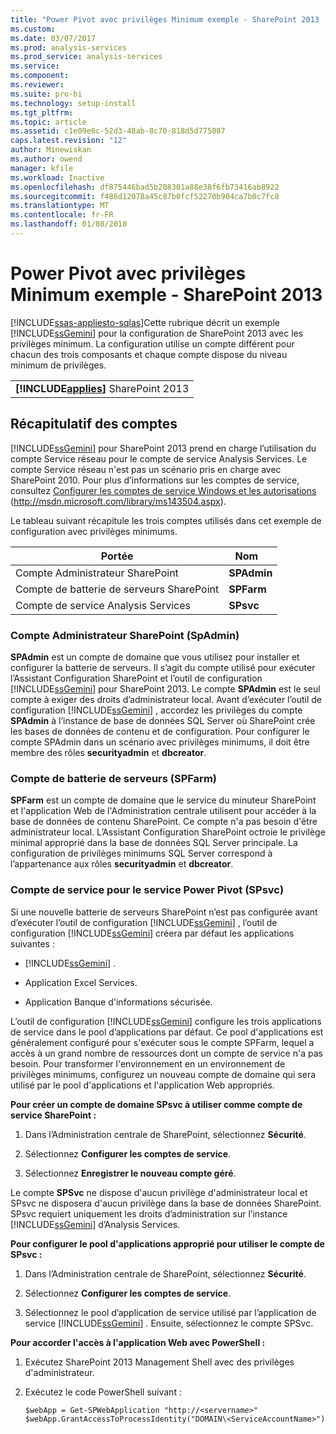 ```yaml
---
title: "Power Pivot avec privilèges Minimum exemple - SharePoint 2013 | Documents Microsoft"
ms.custom: 
ms.date: 03/07/2017
ms.prod: analysis-services
ms.prod_service: analysis-services
ms.service: 
ms.component: 
ms.reviewer: 
ms.suite: pro-bi
ms.technology: setup-install
ms.tgt_pltfrm: 
ms.topic: article
ms.assetid: c1e09e6c-52d3-48ab-8c70-818d5d775087
caps.latest.revision: "12"
author: Minewiskan
ms.author: owend
manager: kfile
ms.workload: Inactive
ms.openlocfilehash: df875446bad5b208301a88e38f6fb73416ab8922
ms.sourcegitcommit: f486d12078a45c87b0fcf52270b904ca7b0c7fc8
ms.translationtype: MT
ms.contentlocale: fr-FR
ms.lasthandoff: 01/08/2018
---
```

# <a name="power-pivot-minimum-privilege-example---sharepoint-2013"></a>Power Pivot avec privilèges Minimum exemple - SharePoint 2013
[!INCLUDE[ssas-appliesto-sqlas](../../../includes/ssas-appliesto-sqlas.md)]Cette rubrique décrit un exemple [!INCLUDE[ssGemini](../../../includes/ssgemini-md.md)] pour la configuration de SharePoint 2013 avec les privilèges minimum. La configuration utilise un compte différent pour chacun des trois composants et chaque compte dispose du niveau minimum de privilèges.  
  
||  
|-|  
|**[!INCLUDE[applies](../../../includes/applies-md.md)]**  SharePoint 2013|  
  
## <a name="summary-of-accounts"></a>Récapitulatif des comptes  
 [!INCLUDE[ssGemini](../../../includes/ssgemini-md.md)] pour SharePoint 2013 prend en charge l’utilisation du compte Service réseau pour le compte de service Analysis Services. Le compte Service réseau n'est pas un scénario pris en charge avec SharePoint 2010. Pour plus d’informations sur les comptes de service, consultez [Configurer les comptes de service Windows et les autorisations](http://msdn.microsoft.com/library/ms143504.aspx) (http://msdn.microsoft.com/library/ms143504.aspx).  
  
 Le tableau suivant récapitule les trois comptes utilisés dans cet exemple de configuration avec privilèges minimums.  
  
|Portée|Nom   |  
|-----------|----------|  
|Compte Administrateur SharePoint|**SPAdmin**|  
|Compte de batterie de serveurs SharePoint|**SPFarm**|  
|Compte de service Analysis Services|**SPsvc**|  
  
### <a name="the-sharepoint-administrator-account-spadmin"></a>Compte Administrateur SharePoint (SpAdmin)  
 **SPAdmin** est un compte de domaine que vous utilisez pour installer et configurer la batterie de serveurs. Il s’agit du compte utilisé pour exécuter l’Assistant Configuration SharePoint et l’outil de configuration [!INCLUDE[ssGemini](../../../includes/ssgemini-md.md)] pour SharePoint 2013. Le compte **SPAdmin** est le seul compte à exiger des droits d’administrateur local. Avant d’exécuter l’outil de configuration [!INCLUDE[ssGemini](../../../includes/ssgemini-md.md)] , accordez les privilèges du compte **SPAdmin** à l’instance de base de données SQL Server où SharePoint crée les bases de données de contenu et de configuration. Pour configurer le compte SPAdmin dans un scénario avec privilèges minimums, il doit être membre des rôles **securityadmin** et **dbcreator**.  
  
### <a name="the-farm-account-spfarm"></a>Compte de batterie de serveurs (SPFarm)  
 **SPFarm** est un compte de domaine que le service du minuteur SharePoint et l'application Web de l'Administration centrale utilisent pour accéder à la base de données de contenu SharePoint. Ce compte n'a pas besoin d'être administrateur local. L’Assistant Configuration SharePoint octroie le privilège minimal approprié dans la base de données SQL Server principale. La configuration de privilèges minimums SQL Server correspond à l’appartenance aux rôles **securityadmin** et **dbcreator**.  
  
### <a name="the-service-account-for-power-pivot-service-spsvc"></a>Compte de service pour le service Power Pivot (SPsvc)  
 Si une nouvelle batterie de serveurs SharePoint n’est pas configurée avant d’exécuter l’outil de configuration [!INCLUDE[ssGemini](../../../includes/ssgemini-md.md)] , l’outil de configuration [!INCLUDE[ssGemini](../../../includes/ssgemini-md.md)] créera par défaut les applications suivantes :  
  
-   [!INCLUDE[ssGemini](../../../includes/ssgemini-md.md)] .  
  
-   Application Excel Services.  
  
-   Application Banque d'informations sécurisée.  
  
 L’outil de configuration [!INCLUDE[ssGemini](../../../includes/ssgemini-md.md)] configure les trois applications de service dans le pool d’applications par défaut. Ce pool d'applications est généralement configuré pour s'exécuter sous le compte SPFarm, lequel a accès à un grand nombre de ressources dont un compte de service n'a pas besoin. Pour transformer l'environnement en un environnement de privilèges minimums, configurez un nouveau compte de domaine qui sera utilisé par le pool d'applications et l'application Web appropriés.  
  
 **Pour créer un compte de domaine SPsvc à utiliser comme compte de service SharePoint :**  
  
1.  Dans l’Administration centrale de SharePoint, sélectionnez **Sécurité**.  
  
2.  Sélectionnez **Configurer les comptes de service**.  
  
3.  Sélectionnez **Enregistrer le nouveau compte géré**.  
  
 Le compte **SPSvc** ne dispose d'aucun privilège d'administrateur local et SPsvc ne disposera d'aucun privilège dans la base de données SharePoint. SPsvc requiert uniquement les droits d’administration sur l’instance [!INCLUDE[ssGemini](../../../includes/ssgemini-md.md)] d’Analysis Services.  
  
 **Pour configurer le pool d'applications approprié pour utiliser le compte de SPsvc :**  
  
1.  Dans l’Administration centrale de SharePoint, sélectionnez **Sécurité**.  
  
2.  Sélectionnez **Configurer les comptes de service**.  
  
3.  Sélectionnez le pool d’application de service utilisé par l’application de service [!INCLUDE[ssGemini](../../../includes/ssgemini-md.md)] . Ensuite, sélectionnez le compte SPSvc.  
  
 **Pour accorder l'accès à l'application Web avec PowerShell :**  
  
1.  Exécutez SharePoint 2013 Management Shell avec des privilèges d'administrateur.  
  
2.  Exécutez le code PowerShell suivant :  
  
    ```  
    $webApp = Get-SPWebApplication "http://<servername>"  
    $webApp.GrantAccessToProcessIdentity("DOMAIN\<ServiceAccountName>")  
  
    ```  
  
  

